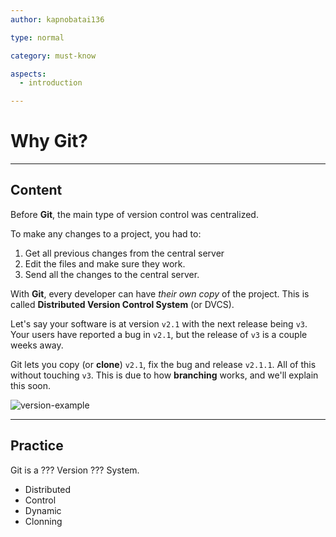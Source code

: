 ```yaml
---
author: kapnobatai136

type: normal

category: must-know

aspects:
  - introduction

---
```


# Why Git?

---
## Content

Before **Git**, the main type of version control was centralized. 

To make any changes to a project, you had to:
1. Get all previous changes from the central server
2. Edit the files and make sure they work.
3. Send all the changes to the central server.

With **Git**, every developer can have *their own copy* of the project. This is called **Distributed Version Control System** (or DVCS).

Let's say your software is at version `v2.1` with the next release being `v3`. Your users have reported a bug in `v2.1`, but the release of `v3` is a couple weeks away.

Git lets you copy (or **clone**) `v2.1`, fix the bug and release `v2.1.1`. All of this without touching `v3`. This is due to how **branching** works, and we'll explain this soon.

![version-example](https://img.enkipro.com/b0d41daf85cdbbdc89f64f6c0bcc86b1.png)

---
## Practice

Git is a ??? Version ??? System.

* Distributed
* Control
* Dynamic
* Clonning